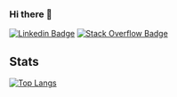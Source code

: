 ### Hi there 👋

[![Linkedin Badge](https://img.shields.io/badge/-davidwalschots-blue?style=flat&logo=Linkedin&logoColor=white&link=https://www.linkedin.com/in/davidwalschots/)](https://www.linkedin.com/in/davidwalschots/)
[![Stack Overflow Badge](https://img.shields.io/badge/-David%20Walschots-black?style=flat&logo=Stack%20Overflow&logoColor=orange&link=https://stackoverflow.com/users/20057/david-walschots)](https://stackoverflow.com/users/20057/david-walschots)

## Stats

[![Top Langs](https://github-readme-stats.vercel.app/api/top-langs/?username=davidwalschots&layout=compact)](https://github.com/anuraghazra/github-readme-stats)

<!--
**davidwalschots/davidwalschots** is a ✨ _special_ ✨ repository because its `README.md` (this file) appears on your GitHub profile.

Here are some ideas to get you started:

- 🔭 I’m currently working on ...
- 🌱 I’m currently learning ...
- 👯 I’m looking to collaborate on ...
- 🤔 I’m looking for help with ...
- 💬 Ask me about ...
- 📫 How to reach me: ...
- 😄 Pronouns: ...
- ⚡ Fun fact: ...
-->
